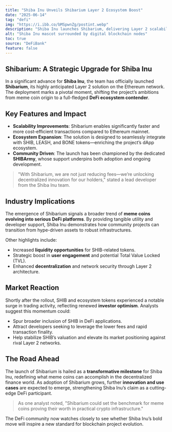 ```yaml
---
title: "Shiba Inu Unveils Shibarium Layer 2 Ecosystem Boost"
date: "2025-06-14"
tag: "defi"
img: "https://i.ibb.co/bMSpwnZg/postint.webp"
description: "Shiba Inu launches Shibarium, delivering Layer 2 scalability and new use cases."
alt: "Shiba Inu mascot surrounded by digital blockchain nodes"
toc: true
source: "DeFiBank"
feature: false
---
```


## Shibarium: A Strategic Upgrade for Shiba Inu

In a significant advance for **Shiba Inu**, the team has officially launched **Shibarium**, its highly anticipated Layer 2 solution on the Ethereum network. The deployment marks a pivotal moment, shifting the project’s ambitions from meme coin origin to a full-fledged **DeFi ecosystem contender**.

## Key Features and Impact

- **Scalability Improvements**: Shibarium enables significantly faster and more cost-efficient transactions compared to Ethereum mainnet.
- **Ecosystem Expansion**: The solution is designed to seamlessly integrate with SHIB, LEASH, and BONE tokens—enriching the project’s dApp ecosystem.
- **Community Driven**: The launch has been championed by the dedicated **SHIBArmy**, whose support underpins both adoption and ongoing development.

> "With Shibarium, we are not just reducing fees—we’re unlocking decentralized innovation for our holders," stated a lead developer from the Shiba Inu team.

## Industry Implications

The emergence of Shibarium signals a broader trend of **meme coins evolving into serious DeFi platforms**. By providing tangible utility and developer support, Shiba Inu demonstrates how community projects can transition from hype-driven assets to robust infrastructures.

Other highlights include:
- Increased **liquidity opportunities** for SHIB-related tokens.
- Strategic boost in **user engagement** and potential Total Value Locked (TVL).
- Enhanced **decentralization** and network security through Layer 2 architecture.

## Market Reaction

Shortly after the rollout, SHIB and ecosystem tokens experienced a notable surge in trading activity, reflecting renewed **investor optimism**. Analysts suggest this momentum could:
- Spur broader inclusion of SHIB in DeFi applications.
- Attract developers seeking to leverage the lower fees and rapid transaction finality.
- Help stabilize SHIB’s valuation and elevate its market positioning against rival Layer 2 networks.

## The Road Ahead

The launch of Shibarium is hailed as a **transformative milestone** for Shiba Inu, redefining what meme coins can accomplish in the decentralized finance world. As adoption of Shibarium grows, further **innovation and use cases** are expected to emerge, strengthening Shiba Inu’s claim as a cutting-edge DeFi participant.

> As one analyst noted, "Shibarium could set the benchmark for meme coins proving their worth in practical crypto infrastructure."

The DeFi community now watches closely to see whether Shiba Inu’s bold move will inspire a new standard for blockchain project evolution.